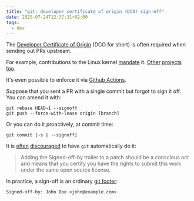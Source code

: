 ```yaml
---
title: "git: developer certificate of origin (DCO) sign-off"
date: 2025-07-24T12:37:31+02:00
tags:
  - dev
---
```


The [Developer Certificate of Origin](https://developercertificate.org/) (DCO
for short) is often required when sending out PRs upstream.

For example, contributions to the Linux kernel
[mandate](https://wiki.linuxfoundation.org/dco) it.
[Other](https://cert-manager.io/docs/contributing/sign-off/)
[projects](https://gcc.gnu.org/dco.html)
[too](https://docs.pi-hole.net/guides/github/dco/).

It's even possible to enforce it via [Github
Actions](https://github.com/apps/dco).

Suppose that you sent a PR with a single commit but forgot to sign it off. You
can amend it with:

```shell
git rebase HEAD~1 --signoff
git push --force-with-lease origin [branch]
```

Or you can do it proactively, at commit time:

```shell
git commit [-s | --signoff]
```

It is
[often](https://stackoverflow.com/questions/77279077/how-to-sign-off-every-git-commit)
[discouraged](https://git-scm.com/docs/git-config#Documentation/git-config.txt-formatsignOff)
to have `git` automatically do it:

> Adding the Signed-off-by trailer to a patch should be a conscious act and means
> that you certify you have the rights to submit this work under the same open
> source license.

In practice, a sign-off is an ordinary [git
footer](https://commondatastorage.googleapis.com/chrome-infra-docs/flat/depot_tools/docs/html/git-footers.html):

```
Signed-off-by: John Doe <john@example.com>
```
